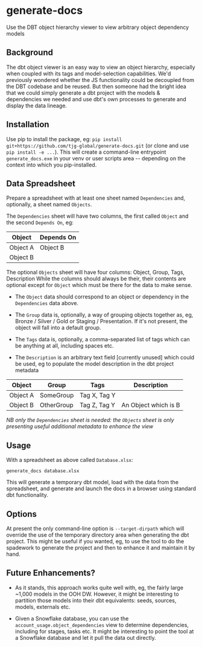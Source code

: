 # generate-docs

Use the DBT object hierarchy viewer to view arbitrary object dependency models

## Background

The dbt object viewer is an easy way to view an object hierarchy, especially
when coupled with its tags and model-selection capabilities. We'd previously
wondered whether the JS functionality could be decoupled from the DBT codebase
and be reused. But then someone had the bright idea that we could simply generate
a dbt project with the models & dependencies we needed and use dbt's own processes
to generate and display the data lineage.

## Installation

Use pip to install the package, eg: `pip install git+https://github.com/tjg-global/generate-docs.git`
(or clone and use `pip install -e ...`). This will create a command-line entrypoint
`generate_docs.exe` in your venv or user scripts area -- depending on the context
into which you pip-installed.

## Data Spreadsheet

Prepare a spreadsheet with at least one sheet named `Dependencies` and, optionally,
a sheet named `Objects`.

The `Dependencies` sheet will have two columns, the first called `Object` and
the second `Depends On`, eg:

| Object     | Depends On       |
|------------|------------------|
| Object A   | Object B         |
| Object B   |                  |

The optional `Objects` sheet will have four columns: Object, Group, Tags, Description
While the columns should always be their, their contents are optional except for `Object`
which must be there for the data to make sense.

* The `Object` data should correspond to an object or dependency in the `Dependencies` data
above.

* The `Group` data is, optionally, a way of grouping objects together as, eg,
Bronze / Silver / Gold or Staging / Presentation. If it's not present, the object
will fall into a default group.

* The `Tags` data is, optionally, a comma-separated list of tags which can be anything
at all, including spaces etc.

* The `Description` is an arbitrary text field [currently unused] which could be used,
eg to populate the model description in the dbt project metadata

| Object     | Group            | Tags                 | Description         |
|------------|------------------|----------------------|---------------------|
| Object A   | SomeGroup        | Tag X, Tag Y         |                     |
| Object B   | OtherGroup       | Tag Z, Tag Y         | An Object which is B|

*NB only the `Dependencies` sheet is needed: the `Objects` sheet is only
presenting useful additional metadata to enhance the view*

## Usage

With a spreadsheet as above called `Database.xlsx`:

`generate_docs database.xlsx`

This will generate a temporary dbt model, load with the data from the spreadsheet,
and generate and launch the docs in a browser using standard dbt functionality.

## Options

At present the only command-line option is `--target-dirpath` which will override
the use of the temporary directory area when generating the dbt project. This
might be useful if you wanted, eg, to use the tool to do the spadework to generate
the project and then to enhance it and maintain it by hand.

## Future Enhancements?

- As it stands, this approach works quite well with, eg, the fairly large ~1,000
models in the OOH DW. However, it might be interesting to partition those models
into their dbt equivalents: seeds, sources, models, externals etc.

- Given a Snowflake database, you can use the `account_usage.object_dependencies` view
to determine dependencies, including for stages, tasks etc. It might be interesting
to point the tool at a Snowflake database and let it pull the data out directly.

